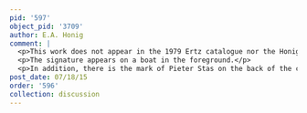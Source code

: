 ```yaml
---
pid: '597'
object_pid: '3709'
author: E.A. Honig
comment: |
  <p>This work does not appear in the 1979 Ertz catalogue nor the Honig Database.</p>
  <p>The signature appears on a boat in the foreground.</p>
  <p>In addition, there is the mark of Pieter Stas on the back of the copper panel.</p>
post_date: 07/18/15
order: '596'
collection: discussion
---
```

